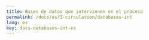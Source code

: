 ```yaml
---
title: Bases de datos que intervienen en el proceso
permalink: /docs/es/3-circulation/databases-int
lang: es
key: docs-databases-int-es
---
```

